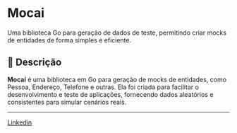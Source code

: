 # Mocai

Uma biblioteca Go para geração de dados de teste, permitindo criar mocks de entidades de forma simples e eficiente.
 
## 🚀 Descrição

**Mocaí** é uma biblioteca em Go para geração de mocks de entidades, como Pessoa, Endereço, Telefone e outras. Ela foi criada para facilitar o desenvolvimento e teste de aplicações, fornecendo dados aleatórios e consistentes para simular cenários reais.

---
[Linkedin](https://www.linkedin.com/in/wellitonfernandes/)